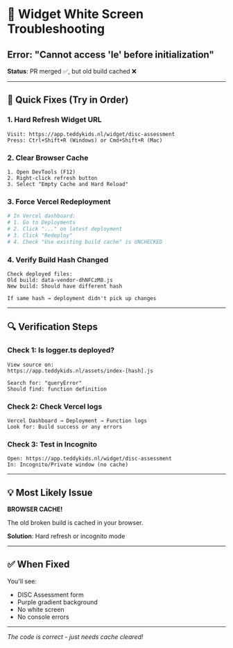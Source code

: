 # 🔧 Widget White Screen Troubleshooting

## Error: "Cannot access 'le' before initialization"

**Status**: PR merged ✅, but old build cached ❌

---

## 🎯 Quick Fixes (Try in Order)

### 1. Hard Refresh Widget URL
```
Visit: https://app.teddykids.nl/widget/disc-assessment
Press: Ctrl+Shift+R (Windows) or Cmd+Shift+R (Mac)
```

### 2. Clear Browser Cache
```
1. Open DevTools (F12)
2. Right-click refresh button
3. Select "Empty Cache and Hard Reload"
```

### 3. Force Vercel Redeployment
```bash
# In Vercel dashboard:
# 1. Go to Deployments
# 2. Click "..." on latest deployment
# 3. Click "Redeploy"
# 4. Check "Use existing build cache" is UNCHECKED
```

### 4. Verify Build Hash Changed
```
Check deployed files:
Old build: data-vendor-dhNFCzM8.js
New build: Should have different hash

If same hash → deployment didn't pick up changes
```

---

## 🔍 Verification Steps

### Check 1: Is logger.ts deployed?
```
View source on:
https://app.teddykids.nl/assets/index-[hash].js

Search for: "queryError" 
Should find: function definition
```

### Check 2: Check Vercel logs
```
Vercel Dashboard → Deployment → Function logs
Look for: Build success or any errors
```

### Check 3: Test in Incognito
```
Open: https://app.teddykids.nl/widget/disc-assessment
In: Incognito/Private window (no cache)
```

---

## 💡 Most Likely Issue

**BROWSER CACHE!**

The old broken build is cached in your browser.

**Solution**: Hard refresh or incognito mode

---

## ✅ When Fixed

You'll see:
- DISC Assessment form
- Purple gradient background
- No white screen
- No console errors

---

*The code is correct - just needs cache cleared!*

